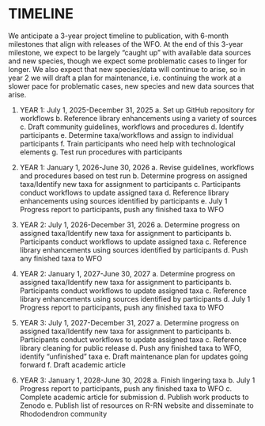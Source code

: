 # TIMELINE

We anticipate a 3-year project timeline to publication, with 6-month milestones that align with releases of the WFO. At the end of this 3-year milestone, we expect to be largely “caught up” with available data sources and new species, though we expect some problematic cases to linger for longer. We also expect that new species/data will continue to arise, so in year 2 we will draft a plan for maintenance, i.e. continuing the work at a slower pace for problematic cases, new species and new data sources that arise.

1.	 YEAR 1: July 1, 2025-December 31, 2025
    a.	Set up GitHub repository for workflows
    b.	Reference library enhancements using a variety of sources
    c.	Draft community guidelines, workflows and procedures
    d.	Identify participants
    e.	Determine taxa/workflows and assign to individual participants
    f.	Train participants who need help with technological elements
    g.	Test run procedures with participants

2.	YEAR 1: January 1, 2026-June 30, 2026
    a.	Revise guidelines, workflows and procedures based on test run
    b.	Determine progress on assigned taxa/Identify new taxa for assignment to participants
    c.	Participants conduct workflows to update assigned taxa
    d.	Reference library enhancements using sources identified by participants
    e.	July 1 Progress report to participants, push any finished taxa to WFO

3.	YEAR 2: July 1, 2026-December 31, 2026
    a.	Determine progress on assigned taxa/Identify new taxa for assignment to participants
    b.	Participants conduct workflows to update assigned taxa
    c.	Reference library enhancements using sources identified by participants
    d.	Push any finished taxa to WFO

4.	YEAR 2: January 1, 2027-June 30, 2027
    a.	Determine progress on assigned taxa/Identify new taxa for assignment to participants
    b.	Participants conduct workflows to update assigned taxa
    c.	Reference library enhancements using sources identified by participants
    d.	July 1 Progress report to participants, push any finished taxa to WFO

5.	YEAR 3: July 1, 2027-December 31, 2027
    a.	Determine progress on assigned taxa/Identify new taxa for assignment to participants
    b.	Participants conduct workflows to update assigned taxa
    c.	Reference library cleaning for public release
    d.	Push any finished taxa to WFO, identify “unfinished” taxa
    e.	Draft maintenance plan for updates going forward
    f.	Draft academic article

6.	YEAR 3: January 1, 2028-June 30, 2028
    a.	Finish lingering taxa
    b.	July 1 Progress report to participants, push any finished taxa to WFO
    c.	Complete academic article for submission
    d.	Publish work products to Zenodo
    e.	Publish list of resources on R-RN website and disseminate to Rhododendron community
